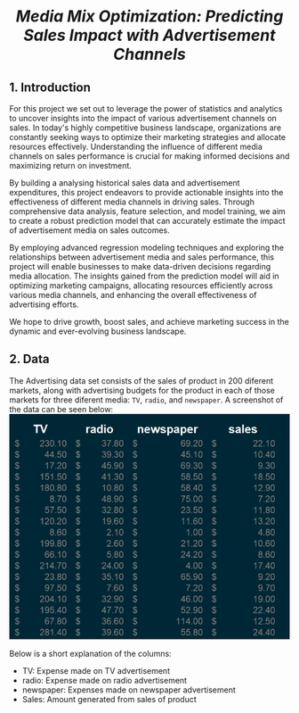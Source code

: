 # **<p style="text-align: center;font-style: italic;">Media Mix Optimization: Predicting Sales Impact with Advertisement Channels</p>**



## 1. Introduction

For this project we set out to leverage the power of statistics and analytics to uncover insights into the impact of various advertisement channels on sales. In today's highly competitive business landscape, organizations are constantly seeking ways to optimize their marketing strategies and allocate resources effectively. Understanding the influence of different media channels on sales performance is crucial for making informed decisions and maximizing return on investment.

By building a analysing historical sales data and advertisement expenditures, this project endeavors to provide actionable insights into the effectiveness of different media channels in driving sales. Through comprehensive data analysis, feature selection, and model training, we aim to create a robust prediction model that can accurately estimate the impact of advertisement media on sales outcomes.

By employing advanced regression modeling techniques and exploring the relationships between advertisement media and sales performance, this project will enable businesses to make data-driven decisions regarding media allocation. The insights gained from the prediction model will aid in optimizing marketing campaigns, allocating resources efficiently across various media channels, and enhancing the overall effectiveness of advertising efforts.

We hope to drive growth, boost sales, and achieve marketing success in the dynamic and ever-evolving business landscape.

## 2. Data

The Advertising data set consists of the sales of product
in 200 diferent markets, along with advertising budgets for the product in
each of those markets for three diferent media: `TV`, `radio`, and `newspaper`. A screenshot of the data can be seen below:
![alt text](/images/dataset.png "Sales and ADverisement Expenditure")

Below is a short explanation of the columns:
* TV: Expense made on TV advertisement
* radio: Expense made on radio advertisement
* newspaper: Expenses made on newspaper advertisement
* Sales: Amount generated from sales of product


